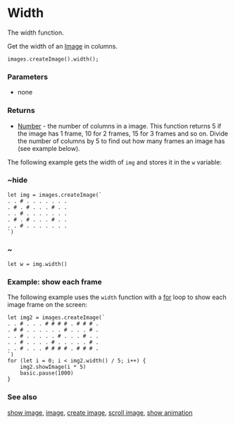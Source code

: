 # Width

The width function.

Get the width of an [Image](/reference/images/image) in columns.

```sig
images.createImage().width();
```

### Parameters

* none

### Returns

* [Number](/reference/types/number) - the number of columns in a image. This function returns 5 if the image has 1 frame, 10 for 2 frames, 15 for 3 frames and so on. Divide the number of columns by 5 to find out how many frames an image has (see example below).

The following example gets the width of `img` and stores it in the `w` variable:

### ~hide

```
let img = images.createImage(`
. . # . . . . . . .
. # . # . . . # . .
. . # . . . . . . .
. # . # . . . # . .
. . # . . . . . . .
`)
```

### ~

```
let w = img.width()
```

### Example: show each frame

The following example uses the `width` function with a [for](/blocks/loops/for) loop to show each image frame on the screen:

```
let img2 = images.createImage(`
. . # . . . # # # # . # # # .
. # # . . . . . . # . . . # .
. . # . . . . . # . . . # . .
. . # . . . . # . . . . . # .
. . # . . . # # # # . # # # .
`)
for (let i = 0; i < img2.width() / 5; i++) {
    img2.showImage(i * 5)
    basic.pause(1000)
}
```

### See also

[show image](/reference/images/show-image), [image](/reference/image/image), [create image](/reference/images/create-image), [scroll image](/reference/images/scroll-image), [show animation](/reference/basic/show-animation)

